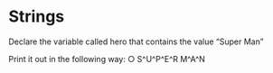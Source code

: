# Strings

Declare the variable called hero that contains the value “Super Man”

Print it out in the following way:
○
S^U^P^E^R M^A^N
